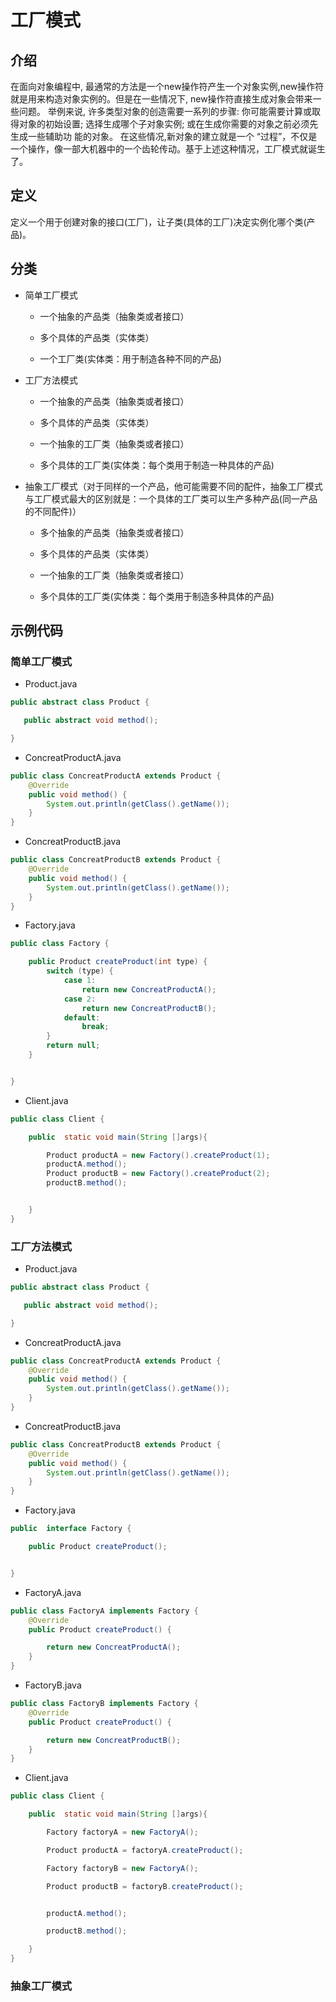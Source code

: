 # 工厂模式

## 介绍
在面向对象编程中, 最通常的方法是一个new操作符产生一个对象实例,new操作符就是用来构造对象实例的。但是在一些情况下, new操作符直接生成对象会带来一些问题。
举例来说, 许多类型对象的创造需要一系列的步骤: 你可能需要计算或取得对象的初始设置; 选择生成哪个子对象实例; 或在生成你需要的对象之前必须先生成一些辅助功
能的对象。 在这些情况,新对象的建立就是一个 “过程”，不仅是一个操作，像一部大机器中的一个齿轮传动。基于上述这种情况，工厂模式就诞生了。

## 定义
定义一个用于创建对象的接口(工厂)，让子类(具体的工厂)决定实例化哪个类(产品)。

## 分类

* 简单工厂模式
  * 一个抽象的产品类（抽象类或者接口）

  * 多个具体的产品类（实体类）
 
  * 一个工厂类(实体类：用于制造各种不同的产品)
 

* 工厂方法模式
  * 一个抽象的产品类（抽象类或者接口）
  
  * 多个具体的产品类（实体类）
  
  * 一个抽象的工厂类（抽象类或者接口）
  
  * 多个具体的工厂类(实体类：每个类用于制造一种具体的产品)

* 抽象工厂模式（对于同样的一个产品，他可能需要不同的配件，抽象工厂模式与工厂模式最大的区别就是：一个具体的工厂类可以生产多种产品(同一产品的不同配件)）

  * 多个抽象的产品类（抽象类或者接口）
  
  * 多个具体的产品类（实体类）
  
  * 一个抽象的工厂类（抽象类或者接口）
  
  * 多个具体的工厂类(实体类：每个类用于制造多种具体的产品)
  
## 示例代码
  
### 简单工厂模式
  
* Product.java
```java
public abstract class Product {

   public abstract void method();

}
```
* ConcreatProductA.java
```java
public class ConcreatProductA extends Product {
    @Override
    public void method() {
        System.out.println(getClass().getName());
    }
}
```
* ConcreatProductB.java
```java
public class ConcreatProductB extends Product {
    @Override
    public void method() {
        System.out.println(getClass().getName());
    }
}
```
* Factory.java
```java
public class Factory {

    public Product createProduct(int type) {
        switch (type) {
            case 1:
                return new ConcreatProductA();
            case 2:
                return new ConcreatProductB();
            default:
                break;
        }
        return null;
    }


}
```
* Client.java
```java
public class Client {

    public  static void main(String []args){

        Product productA = new Factory().createProduct(1);
        productA.method();
        Product productB = new Factory().createProduct(2);
        productB.method();


    }
}
```
### 工厂方法模式

* Product.java
```java
public abstract class Product {

   public abstract void method();

}
```
* ConcreatProductA.java
```java
public class ConcreatProductA extends Product {
    @Override
    public void method() {
        System.out.println(getClass().getName());
    }
}
```
* ConcreatProductB.java
```java
public class ConcreatProductB extends Product {
    @Override
    public void method() {
        System.out.println(getClass().getName());
    }
}
```
* Factory.java
```java
public  interface Factory {

    public Product createProduct();


}
```
* FactoryA.java
```java
public class FactoryA implements Factory {
    @Override
    public Product createProduct() {

        return new ConcreatProductA();
    }
}
```
* FactoryB.java
```java
public class FactoryB implements Factory {
    @Override
    public Product createProduct() {

        return new ConcreatProductB();
    }
}
```
* Client.java
```java
public class Client {

    public  static void main(String []args){

        Factory factoryA = new FactoryA();

        Product productA = factoryA.createProduct();

        Factory factoryB = new FactoryA();

        Product productB = factoryB.createProduct();


        productA.method();

        productB.method();

    }
}
```
### 抽象工厂模式

